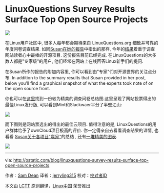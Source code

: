 LinuxQuestions Survey Results Surface Top Open Source Projects
================================================================================
![](http://farm5.static.flickr.com/4099/4777335328_3cc363c419_m.jpg)

在Linux用户社区中, 很多人每年都会期待来自 LinuxQuestions.org 细致并可靠的年度问卷调查结果. 如同[Susan在她的报告][1]中指出的那样, 今年的[结果][2]着重于调查网站读者心中最棒的开源项目. 这份报告目前已经完成. 在LinuxQuestions的大多数人都是"专家级"的用户, 他们经常在网站上在线回答Linux新手们的提问.

在Susan所作的报告的附加内容里, 你可以看到由"专家"们对开源世界的关注点分布.
In addition to the summary results that Susan provided in her post, below you'll find a graphical snapshot of what the experts took note of on the open source front. 

你也可以在[这里][3]找到一份较为精美的调查问卷总结图.这里呈现了网站投票得出的最佳Linux发行版, 可以看到Mint和Slackwaer平分了半壁江山:

![](http://i1311.photobucket.com/albums/s669/webworkerdaily/lin_zps9ogvyrty.png)

而下图则是网站票选出的得出的最佳云项目. 值得注意的是, LinuxQuestions的用户群体给予了ownCloud项目极高的评价. 你一定得亲自去看看调查结果的详情, 也看看 [Susan关于各项目"赢家"][4]的总结 , 还有[一堆精美的图表][5].

![](http://i1311.photobucket.com/albums/s669/webworkerdaily/lin2_zps9nxf7yyi.png)

--------------------------------------------------------------------------------

via: http://ostatic.com/blog/linuxquestions-survey-results-surface-top-open-source-projects

作者：[Sam Dean][a]
译者：[jerryling315](https://github.com/jerryling315)
校对：[校对者ID](https://github.com/校对者ID)

本文由 [LCTT](https://github.com/LCTT/TranslateProject) 原创翻译，[Linux中国](http://linux.cn/) 荣誉推出

[a]:http://ostatic.com/member/samdean
[1]:http://ostatic.com/blog/lq-members-choice-award-winners-announced
[2]:http://www.linuxquestions.org/questions/linux-news-59/2014-linuxquestions-org-members-choice-award-winners-4175532948/
[3]:http://www.linuxquestions.org/questions/2014mca.php
[4]:http://ostatic.com/blog/lq-members-choice-award-winners-announced
[5]:http://www.linuxquestions.org/questions/2014mca.php